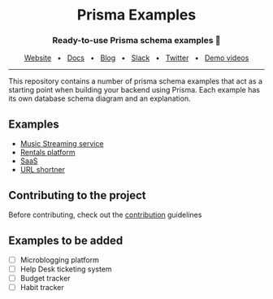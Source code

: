 
<div align="center">
  <h1>Prisma Examples</h1>
  <p><h3 align="center">Ready-to-use Prisma schema examples 🚀</h3></p>
  <a href="https://www.prisma.io/">Website</a>
  <span>&nbsp;&nbsp;•&nbsp;&nbsp;</span>
  <a href="https://www.prisma.io/docs/">Docs</a>
  <span>&nbsp;&nbsp;•&nbsp;&nbsp;</span>
  <a href="https://www.prisma.io/blog">Blog</a>
  <span>&nbsp;&nbsp;•&nbsp;&nbsp;</span>
  <a href="https://slack.prisma.io/">Slack</a>
  <span>&nbsp;&nbsp;•&nbsp;&nbsp;</span>
  <a href="https://twitter.com/prisma">Twitter</a>
  <span>&nbsp;&nbsp;•&nbsp;&nbsp;</span>
  <a href="https://www.youtube.com/watch?v=0RhtQgIs-TE&list=PLn2e1F9Rfr6k9PnR_figWOcSHgc_erDr5&index=1">Demo videos</a>
</div>

<hr>



This repository contains a number of prisma schema examples that act as a starting point when building your backend using Prisma. Each example has its own database schema diagram and an explanation.

## Examples

- [Music Streaming service](https://github.com/prisma/prisma-schema-examples/tree/main/music-streaming-service)   
- [Rentals platform](https://github.com/prisma/prisma-schema-examples/tree/main/rentals-platform)
- [SaaS](https://github.com/prisma/prisma-schema-examples/tree/main/saas)
- [URL shortner](https://github.com/prisma/prisma-schema-examples/tree/main/url-shortner)


## Contributing to the project

Before contributing, check out the [contribution](https://github.com/prisma/prisma-schema-examples/blob/main/contributing.md) guidelines 

## Examples to  be added
- [ ] Microblogging platform
- [ ] Help Desk ticketing system
- [ ] Budget tracker
- [ ] Habit tracker
